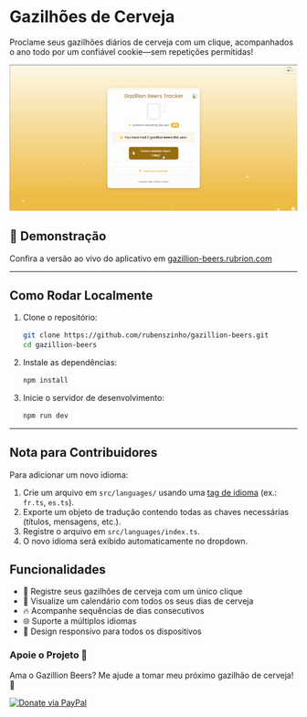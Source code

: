 # Gazilhões de Cerveja

Proclame seus gazilhões diários de cerveja com um clique, acompanhados o ano todo por um confiável cookie—sem repetições permitidas!

![Animação do Contador de Cervejas](public/gazillion-beers-showcase.gif)

## 🍻 Demonstração

Confira a versão ao vivo do aplicativo em [gazillion-beers.rubrion.com](https://gazillion-beers.rubrion.com)

---

## Como Rodar Localmente

1. Clone o repositório:

   ```bash
   git clone https://github.com/rubenszinho/gazillion-beers.git
   cd gazillion-beers
   ```

2. Instale as dependências:

   ```bash
   npm install
   ```

3. Inicie o servidor de desenvolvimento:
   ```bash
   npm run dev
   ```

---

## Nota para Contribuidores

Para adicionar um novo idioma:

1. Crie um arquivo em `src/languages/` usando uma [tag de idioma](https://developer.mozilla.org/en-US/docs/Web/API/Navigator/language) (ex.: `fr.ts`, `es.ts`).
2. Exporte um objeto de tradução contendo todas as chaves necessárias (títulos, mensagens, etc.).
3. Registre o arquivo em `src/languages/index.ts`.
4. O novo idioma será exibido automaticamente no dropdown.

## Funcionalidades

- 🍺 Registre seus gazilhões de cerveja com um único clique
- 📅 Visualize um calendário com todos os seus dias de cerveja
- 🔥 Acompanhe sequências de dias consecutivos
- 🌐 Suporte a múltiplos idiomas
- 📱 Design responsivo para todos os dispositivos

### Apoie o Projeto 🥳

Ama o Gazillion Beers? Me ajude a tomar meu próximo gazilhão de cerveja! 🍻

[![Donate via PayPal](https://www.paypalobjects.com/en_US/i/btn/btn_donate_LG.gif 'Donate via PayPal')](https://www.paypal.com/donate/?hosted_button_id=KBPKKS3627FX6)
